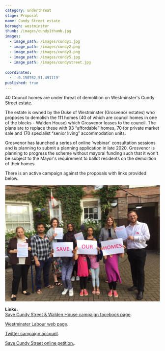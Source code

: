 ```yaml
---
category: underthreat
stage: Proposal 
name: Cundy Street estate 
borough: westminster
thumb: /images/cundy1thumb.jpg
images:
  - image_path: /images/cundy1.jpg
  - image_path: /images/cundy2.png
  - image_path: /images/cundy3.png
  - image_path: /images/cundy5.jpg
  - image_path: /images/cundystreet.jpg

coordinates:
  - '-0.150762,51.491119'
published: true
---
```

40 Council homes are under threat of demolition on Westminster's Cundy Street estate.

The estate is owned by the Duke of Westminster (Grosvenor estates) who proposes to demolish the 111 homes (40 of which are council homes in one of the blocks - Walden House) which Grosvenor leases to the council. The plans are to replace these with 93 “affordable” homes, 70 for private market sale and 170 specialist “senior living” accommodation units.

Grosvenor has launched a series of online 'webinar' consultation sessions and is planning to submit a planning application in late 2020. Grosvenor is planning to progress the scheme without mayoral funding such that it won't be subject to the Mayor's requirement to ballot residents on the demolition of their homes.

There is an active campaign against the proposals with links provided below.

<img src="/images/cundysaveourhomes.jpg" class="img-fluid rounded img-thumbnail">

__Links:__  
[Save Cundy Street & Walden House campaign facebook page](https://business.facebook.com/savecundystreetandwaldenhouse/?__tn__=K-R&eid=ARCU6EkmWFjRLsSiZiHpK8HhmvH_D0BZB_MeEm9N83Eo10vqxRN2K5mC0dQavquellCeTNHJv2qS29Co&fref=mentions).

[Westminster Labour web page](https://www.westminsterlabour.org.uk/westminster-news/2019/08/18/cundy-street-quarter-churchill-labour-councillors-support-residents-facing-demolition/).

[Twitter campaign account](https://twitter.com/SaveCundyWalden).

[Save Cundy Street online petition.](https://www.change.org/p/grosvenor-group-save-cundy-street-and-walden-house).
